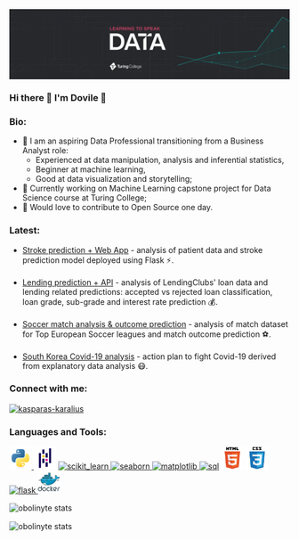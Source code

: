
<img align="center" src="cover.png" alt="Turing College Background"/>

<h3 align="left">Hi there 👋 I'm Dovile 👩</h3>
<h3 align="left">Bio:</h3>
<p align="left">
 
 - 💫 I am an aspiring Data Professional transitioning from a Business Analyst role:
   - Experienced at data manipulation, analysis and inferential statistics, 
   - Beginner at machine learning,
   - Good at data visualization and storytelling;
 - 🐝 Currently working on Machine Learning capstone project for Data Science course at Turing College;
 - 💛 Would love to contribute to Open Source one day.
 
 </p>
<h3 align="left">Latest:</h3>
<p align="left">
    <ul>
      <li><a href="https://github.com/obolinyte/stroke-prediction">Stroke prediction + Web App</a> - analysis of patient data and stroke prediction model deployed using Flask ⚡.</li>
      <br>
      <li><a href="https://github.com/obolinyte/lending-prediction">Lending prediction + API</a> - analysis of LendingClubs' loan data and lending related predictions: accepted vs rejected loan classification, loan grade, sub-grade and interest rate prediction 💰.</li>
      <br>
      <li><a href="https://github.com/obolinyte/european-soccer-match-analysis">Soccer match analysis & outcome prediction</a> - analysis of match dataset for Top European Soccer leagues and match outcome prediction ⚽.</li>
      <br>
      <li><a href="https://github.com/obolinyte/south-korea-covid-analysis">South Korea Covid-19 analysis</a> - action plan to fight Covid-19 derived from explanatory data analysis 😷.</li>
    </ul>
</p>
<h3 align="left">Connect with me:</h3>
<p align="left">
<a href="www.linkedin.com/in/dovile-kuznecova" target="blank"><img align="center" src="https://raw.githubusercontent.com/rahuldkjain/github-profile-readme-generator/master/src/images/icons/Social/linked-in-alt.svg" alt="kasparas-karalius" height="30" width="40" /></a>
</p>

<h3 align="left">Languages and Tools:</h3>
<p align="left"> 
<a href="https://www.python.org" target="_blank" rel="noreferrer"> <img src="https://raw.githubusercontent.com/devicons/devicon/master/icons/python/python-original.svg" alt="python" width="40" height="40"/> </a>
<a href="https://pandas.pydata.org/" target="_blank" rel="noreferrer"> <img src="https://raw.githubusercontent.com/devicons/devicon/2ae2a900d2f041da66e950e4d48052658d850630/icons/pandas/pandas-original.svg" alt="pandas" width="40" height="40"/></a>
<a href="https://scikit-learn.org/" target="_blank" rel="noreferrer"> <img src="https://upload.wikimedia.org/wikipedia/commons/0/05/Scikit_learn_logo_small.svg" alt="scikit_learn" width="40" height="40"/> </a>
<a href="https://seaborn.pydata.org/" target="_blank" rel="noreferrer"> <img src="https://seaborn.pydata.org/_images/logo-mark-lightbg.svg" alt="seaborn" width="40" height="40"/> </a>
<a href="https://matplotlib.org/" target="_blank" rel="noreferrer"> <img src="https://upload.wikimedia.org/wikipedia/commons/0/01/Created_with_Matplotlib-logo.svg" alt="matplotlib" width="40" height="40"/> </a>
<a href="https://www.iso.org/standard/63555.html/" target="_blank" rel="noreferrer"> <img src="https://cdn-icons-png.flaticon.com/512/337/337953.png" alt="sql" width="40" height="40"/></a>
<a href="https://www.w3.org/html/" target="_blank" rel="noreferrer"> <img src="https://raw.githubusercontent.com/devicons/devicon/master/icons/html5/html5-original-wordmark.svg" alt="html5" width="40" height="40"/></a> 
<a href="https://www.w3.org/Style/CSS/Overview.en.html" target="_blank" rel="noreferrer"> <img src="https://raw.githubusercontent.com/github/explore/6c6508f34230f0ac0d49e847a326429eefbfc030/topics/css/css.png" alt="css" width="40" height="40"/></a>
<a href="https://flask.palletsprojects.com/" target="_blank" rel="noreferrer"> <img src="https://www.vectorlogo.zone/logos/pocoo_flask/pocoo_flask-icon.svg" alt="flask" width="40" height="40"/> </a>
<a href="https://www.docker.com/" target="_blank" rel="noreferrer"> <img src="https://raw.githubusercontent.com/devicons/devicon/master/icons/docker/docker-original-wordmark.svg" alt="docker" width="40" height="40"/></a>
</p>

<p><img align="center" src="https://github-readme-stats.vercel.app/api/top-langs?username=obolinyte&show_icons=true&theme=dark&locale=en&layout=compact" alt="obolinyte stats" /></p>

<p><img align="center" src="https://github-readme-streak-stats.herokuapp.com/?user=obolinyte&theme=dark" alt="obolinyte stats" /></p>
